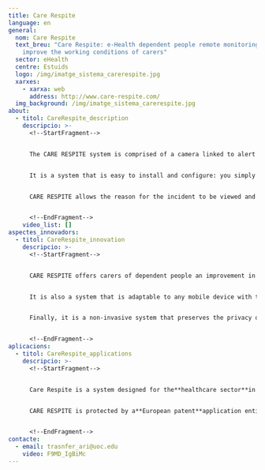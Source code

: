 ```yaml
---
title: Care Respite
language: en
general:
  nom: Care Respite
  text_breu: "Care Respite: e-Health dependent people remote monitoring system to
    improve the working conditions of carers"
  sector: eHealth
  centre: Estuids
  logo: /img/imatge_sistema_carerespite.jpg
  xarxes:
    - xarxa: web
      address: http://www.care-respite.com/
  img_background: /img/imatge_sistema_carerespite.jpg
about:
  - titol: CareRespite_description
    descripcio: >-
      <!--StartFragment-->


      The CARE RESPITE system is comprised of a camera linked to alert software that uses artificial vision to identify dangerous situations for dependent people and alert the carers so they can respond.


      It is a system that is easy to install and configure: you simply place the camera in the most appropriate position, select the alert options on the mobile device and the system is ready for use.


      CARE RESPITE allows the reason for the incident to be viewed and checked and for the carers to communicate with the dependent person using the directional voice option.


      <!--EndFragment-->
    video_list: []
aspectes_innovadors:
  - titol: CareRespite_innovation
    descripcio: >-
      <!--StartFragment-->


      CARE RESPITE offers carers of dependent people an improvement in allocating their time, as they can do other tasks with the peace of mind of being able to check on the status of the dependent person any time. They will also know that they will get an alert should any dangerous situation arise. CARE RESPITE enables this time optimization, ensuring that the dependent person will be cared for constantly.


      It is also a system that is adaptable to any mobile device with the option of sending alerts to various receiver devices.


      Finally, it is a non-invasive system that preserves the privacy of dependent people and the people accompanying them.


      <!--EndFragment-->
aplicacions:
  - titol: CareRespite_applications
    descripcio: >-
      <!--StartFragment-->


      Care Respite is a system designed for the**healthcare sector**in both the private and the public sphere.


      CARE RESPITE is protected by a**European patent**application entitled “A computer-implemented method and a system for remotely monitoring a user, and a computer program product implementing the method” with priority date**31 July 2014**.


      <!--EndFragment-->
contacte:
  - email: trasnfer_ari@uoc.edu
    video: F9MD_IgBiMc
---
```

